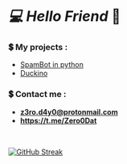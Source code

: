 ### <h1> ***💻 Hello Friend*** 👋</h1>

**<h3>💲 My projects :</h3>**

- [SpamBot in python ](https://github.com/rootZer0day/SpamBot)
- [Duckino](https://github.com/rootZer0day/Duckino)

 **<h3>💲 Contact me :</h3>** 
- **z3ro.d4y0@protonmail.com**
- **https://t.me/Zero0Dat**

<br>

[![GitHub Streak](http://github-readme-streak-stats.herokuapp.com?user=rootZer0day&theme=midnight-purple)](https://git.io/streak-stats)


